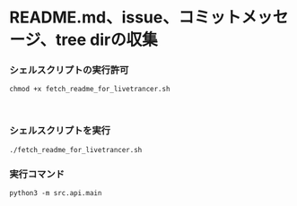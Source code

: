 # README.md、issue、コミットメッセージ、tree dirの収集

### シェルスクリプトの実行許可
```
chmod +x fetch_readme_for_livetrancer.sh
```

<br />

### シェルスクリプトを実行
```
./fetch_readme_for_livetrancer.sh 
```


### 実行コマンド
```
python3 -m src.api.main
```